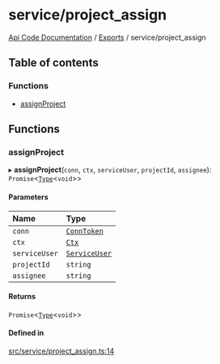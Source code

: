 # service/project\_assign
 
[Api Code Documentation](../README.md) / [Exports](../modules.md) / service/project\_assign

## Table of contents

### Functions

- [assignProject](service_project_assign.md#assignproject)

## Functions

### assignProject

▸ **assignProject**(`conn`, `ctx`, `serviceUser`, `projectId`, `assignee`): `Promise`<[`Type`](result.md#type)<`void`\>\>

#### Parameters

| Name | Type |
| :------ | :------ |
| `conn` | [`ConnToken`](service_conn.md#conntoken) |
| `ctx` | [`Ctx`](../interfaces/lib_ctx.Ctx.md) |
| `serviceUser` | [`ServiceUser`](../interfaces/service_domain_organization_service_user.ServiceUser.md) |
| `projectId` | `string` |
| `assignee` | `string` |

#### Returns

`Promise`<[`Type`](result.md#type)<`void`\>\>

#### Defined in

[src/service/project_assign.ts:14](https://github.com/openkfw/TruBudget/blob/4d7fd4be/api/src/service/project_assign.ts#L14)
